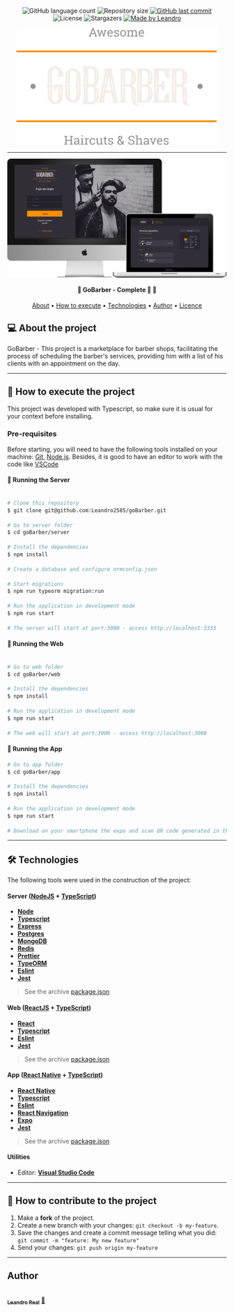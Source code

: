 <p align="center">
  <img alt="GitHub language count" src="https://img.shields.io/github/languages/count/Leandro2585/goBarber?color=%2304D361">
  <img alt="Repository size" src="https://img.shields.io/github/repo-size/Leandro2585/goBarber">
<a href="https://github.com/Leandro2585/goBarber/commits/master">
    <img alt="GitHub last commit" src="https://img.shields.io/github/last-commit/Leandro2585/goBarber">
  </a>
   <img alt="License" src="https://img.shields.io/badge/license-MIT-brightgreen">
    <img alt="Stargazers" src="https://img.shields.io/github/stars/Leandro2585/goBarber?style=social">
  

  <a href="https://github.com.br/Leandro2585">
    <img alt="Made by Leandro" src="https://img.shields.io/badge/made%20by-Leandro-%237519C1">
  </a>  
 
</p>

<p align="center">
<img src="./.github/logo.svg">
</p>
<hr/>

<img align="center" src="./.github/banner-gobarber.png">
<h4 align="center">
	🚧  GoBarber - Complete 🚀 🚧
</h4>

<p align="center">
 <a href="#-about-the-project">About</a> •
 <a href="#-how-to-execute-the-project">How to execute</a> • 
 <a href="#-technologies">Technologies</a> • 
 <a href="#-author">Author</a> • 
 <a href="#user-content--licence">Licence</a>
</p>


## 💻 About the project

GoBarber - This project is a marketplace for barber shops, facilitating the process of scheduling the barber's services, providing him with a list of his clients with an appointment on the day.

---

## 🚀 How to execute the project

This project was developed with Typescript, so make sure it is usual for your context before installing.

### Pre-requisites

Before starting, you will need to have the following tools installed on your machine:
[Git](https://git-scm.com), [Node.js](https://nodejs.org/en/). 
Besides, it is good to have an editor to work with the code like [VSCode](https://code.visualstudio.com/)

#### 🎲 Running the Server

```bash

# Clone this repository
$ git clone git@github.com:Leandro2585/goBarber.git

# Go to server folder
$ cd goBarber/server

# Install the dependencies
$ npm install

# Create a database and configure ormconfig.json

# Start migrations
$ npm run typeorm migration:run

# Run the application in development mode
$ npm run start

# The server will start at port:3000 - access http://localhost:3333

```

#### 🎲 Running the Web

```bash

# Go to web folder
$ cd goBarber/web

# Install the dependencies
$ npm install

# Run the application in development mode
$ npm run start

# The web will start at port:3000 - access http://localhost:3000

```

#### 🎲 Running the App

```bash
# Go to app folder
$ cd goBarber/app

# Install the dependencies
$ npm install

# Run the application in development mode
$ npm run start

# Download on your smartphone the expo and scan QR code generated in the previous step

```
---

## 🛠 Technologies

The following tools were used in the construction of the project:

#### [](https://github.com/Leandro2585/goBarber--typescript)**Server**  ([NodeJS](https://nodejs.org/)  +  [TypeScript](https://www.typescriptlang.org/))

-   **[Node](https://nodejs.org/)**
-   **[Typescript](https://typescriptlang.org)**
-   **[Express](https://expressjs.com/)**
-   **[Postgres](https://www.postgresql.org/)**
-   **[MongoDB](https://www.mongodb.com/)**
-   **[Redis](https://redis.io/)**
-   **[Prettier](https://prettier.io)**
-   **[TypeORM](https://typeorm.io/)**
-   **[Eslint](https://eslint.org)**
-   **[Jest](http://jestjs.io/)**
> See the archive  [package.json](https://github.com/Leandro2585/goBarber/blob/master/server/package.json)


#### [](https://github.com/Leandro2585/goBarber--typescript)**Web**  ([ReactJS](https://reactjs.org/)  +  [TypeScript](https://www.typescriptlang.org/))

-   **[React](https://reactjs.org/)**
-   **[Typescript](https://typescriptlang.org)**
-   **[Eslint](https://eslint.org)**
-   **[Jest](http://jestjs.io/)**
> See the archive  [package.json](https://github.com/Leandro2585/goBarber/blob/master/web/package.json)

#### [](https://github.com/Leandro2585/goBarber--typescript)**App**  ([React Native](https://reactnative.com/)  +  [TypeScript](https://www.typescriptlang.org/))

-   **[React Native](https://reactnative.com/)**
-   **[Typescript](https://typescriptlang.org)**
-   **[Eslint](https://eslint.org)**
-   **[React Navigation](https://reactnavigation.org/)**
-   **[Expo](https://expo.io/)**
-   **[Jest](http://jestjs.io/)**
> See the archive  [package.json](https://github.com/Leandro2585/goBarber/blob/master/app/package.json)


#### [](https://github.com/Leandro2585/goBarbert#utilit%C3%A1rios)**Utilities**
 
-   Editor:  **[Visual Studio Code](https://code.visualstudio.com/)** 
---

## 💪 How to contribute to the project

1. Make a **fork** of the project.
2. Create a new branch with your changes: `git checkout -b my-feature`.
3. Save the changes and create a commit message telling what you did: `git commit -m "feature: My new feature"`
4. Send your changes: `git push origin my-feature`

---

##  Author

<a href="https://github.com/Leandro2585">
 <img style="border-radius: 50%;" src="https://avatars3.githubusercontent.com/u/49343139?s=460&u=56b59618079de8c4b47b717841307605c4eb74f8&v=4" width="100px;" alt=""/>
 <br />
 <sub><b>Leandro Real</b></sub></a> <a href="https://github.com/Leandro2585" title="Leandro">🚀</a>
 <br />
